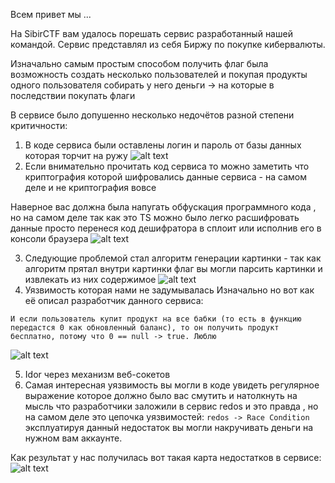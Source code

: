 Всем привет мы ...

На SibirCTF вам удалось порешать сервис разработанный нашей командой.
Сервис представлял из себя Биржу по покупке кибервалюты.

Изначально самым простым способом получить флаг была возможность создать несколько пользователей и покупая продукты одного пользователя собирать у него деньги -> на которые в последствии покупать флаги 

В сервисе было допушенно несколько недочётов разной степени критичности:
1) В коде сервиса были оставлены логин и пароль от базы данных которая торчит на ружу
![alt text](<images/Снимок экрана 2025-03-19 в 14.46.58.png>)
2) Если внимательно прочитать код сервиса то можно заметить что криптография которой шифровались данные сервиса - на самом деле и не криптография вовсе 

Наверное вас должна была напугать обфускация программного кода , но на самом деле так как это TS можно было легко расшифровать данные просто перенеся код дешифратора в сплоит или исполнив его в консоли браузера
![alt text](<images/Снимок экрана 2025-03-19 в 14.52.43.png>)

3) Следующие проблемой стал алгоритм генерации картинки - так как алгоритм прятал внутри картинки флаг вы могли парсить картинки и извлекать из них содержимое
![alt text](<images/Снимок экрана 2025-03-19 в 14.49.28.png>)
4) Уязвимость которая нами не задумывалась Изначально но вот как её описал разработчик данного сервиса:
```
И если пользователь купит продукт на все бабки (то есть в функцию передастся 0 как обновленный баланс), то он получить продукт бесплатно, потому что 0 == null -> true. Люблю
```
![alt text](<images/Снимок экрана 2025-03-19 в 14.54.53.png>)

5) Idor через механизм веб-сокетов
6) Самая интересная уязвимость вы могли в коде увидеть регулярное выражение которое должно было вас смутить и натолкнуть на мысль что разработчики заложили в сервис redos и это правда , но на самом деле это цепочка уязвимостей:
`redos -> Race Condition ` эксплуатируя данный недостаток вы могли накручивать деньги на нужном вам аккаунте.

Как результат у нас получилась вот такая карта недостатков в сервисе:
![alt text](images/image.png)
